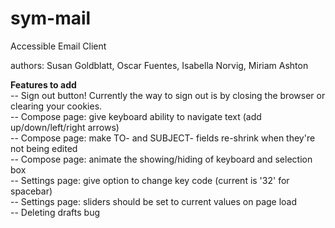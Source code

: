 sym-mail
========
Accessible Email Client


authors: Susan Goldblatt, Oscar Fuentes, Isabella Norvig, Miriam Ashton  

**Features to add**  
-- Sign out button! Currently the way to sign out is by closing the browser or clearing your cookies.  
-- Compose page: give keyboard ability to navigate text (add up/down/left/right arrows)  
-- Compose page: make TO- and SUBJECT- fields re-shrink when they're not being edited  
-- Compose page: animate the showing/hiding of keyboard and selection box  
-- Settings page: give option to change key code (current is '32' for spacebar)  
-- Settings page: sliders should be set to current values on page load  
-- Deleting drafts bug  
